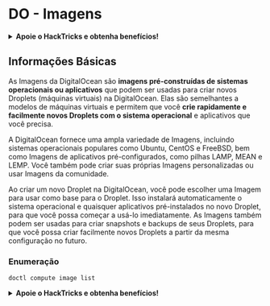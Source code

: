 # DO - Imagens

<details>

<summary><strong>Apoie o HackTricks e obtenha benefícios!</strong></summary>

* Se você deseja ver sua **empresa anunciada no HackTricks** ou se deseja acessar a **última versão do PEASS ou baixar o HackTricks em PDF**, confira os [**PLANOS DE ASSINATURA**](https://github.com/sponsors/carlospolop)!
* Adquira o [**oficial PEASS & HackTricks swag**](https://peass.creator-spring.com)
* Descubra [**The PEASS Family**](https://opensea.io/collection/the-peass-family), nossa coleção exclusiva de [**NFTs**](https://opensea.io/collection/the-peass-family)
* **Junte-se ao** 💬 [**grupo do Discord**](https://discord.gg/hRep4RUj7f) ou ao [**grupo do telegram**](https://t.me/peass) ou **siga-me** no **Twitter** 🐦 [**@carlospolopm**](https://twitter.com/carlospolopm).
* **Compartilhe suas técnicas de hacking enviando PRs para os repositórios do** [**HackTricks**](https://github.com/carlospolop/hacktricks) e [**HackTricks Cloud**](https://github.com/carlospolop/hacktricks-cloud) no github.

</details>

## Informações Básicas

As Imagens da DigitalOcean são **imagens pré-construídas de sistemas operacionais ou aplicativos** que podem ser usadas para criar novos Droplets (máquinas virtuais) na DigitalOcean. Elas são semelhantes a modelos de máquinas virtuais e permitem que você **crie rapidamente e facilmente novos Droplets com o sistema operacional** e aplicativos que você precisa.

A DigitalOcean fornece uma ampla variedade de Imagens, incluindo sistemas operacionais populares como Ubuntu, CentOS e FreeBSD, bem como Imagens de aplicativos pré-configurados, como pilhas LAMP, MEAN e LEMP. Você também pode criar suas próprias Imagens personalizadas ou usar Imagens da comunidade.

Ao criar um novo Droplet na DigitalOcean, você pode escolher uma Imagem para usar como base para o Droplet. Isso instalará automaticamente o sistema operacional e quaisquer aplicativos pré-instalados no novo Droplet, para que você possa começar a usá-lo imediatamente. As Imagens também podem ser usadas para criar snapshots e backups de seus Droplets, para que você possa criar facilmente novos Droplets a partir da mesma configuração no futuro.

### Enumeração

```
doctl compute image list
```

<details>

<summary><strong>Apoie o HackTricks e obtenha benefícios!</strong></summary>

* Se você deseja ver sua **empresa anunciada no HackTricks** ou se deseja acessar a **última versão do PEASS ou baixar o HackTricks em PDF**, confira os [**PLANOS DE ASSINATURA**](https://github.com/sponsors/carlospolop)!
* Adquira o [**oficial PEASS & HackTricks swag**](https://peass.creator-spring.com)
* Descubra [**The PEASS Family**](https://opensea.io/collection/the-peass-family), nossa coleção exclusiva de [**NFTs**](https://opensea.io/collection/the-peass-family)
* **Junte-se ao** 💬 [**grupo do Discord**](https://discord.gg/hRep4RUj7f) ou ao [**grupo do telegram**](https://t.me/peass) ou **siga-me** no **Twitter** 🐦 [**@carlospolopm**](https://twitter.com/carlospolopm).
* **Compartilhe suas técnicas de hacking enviando PRs para os repositórios do** [**HackTricks**](https://github.com/carlospolop/hacktricks) e [**HackTricks Cloud**](https://github.com/carlospolop/hacktricks-cloud) no github.

</details>